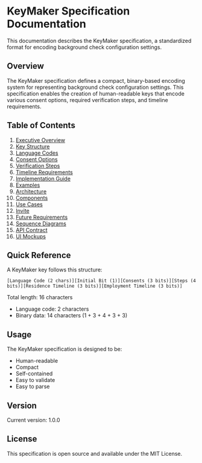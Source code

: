 # KeyMaker Specification Documentation

This documentation describes the KeyMaker specification, a standardized format for encoding background check configuration settings.

## Overview

The KeyMaker specification defines a compact, binary-based encoding system for representing background check configuration settings. This specification enables the creation of human-readable keys that encode various consent options, required verification steps, and timeline requirements.

## Table of Contents

1. [Executive Overview](./executive-overview.md)
2. [Key Structure](./key-structure.md)
3. [Language Codes](./language-codes.md)
4. [Consent Options](./consent-options.md)
5. [Verification Steps](./verification-steps.md)
6. [Timeline Requirements](./timeline-requirements.md)
7. [Implementation Guide](./implementation-guide.md)
8. [Examples](./examples.md)
9. [Architecture](./architecture.md)
10. [Components](./components.md)
11. [Use Cases](./use-cases.md)
12. [Invite](./invite.md)
13. [Future Requirements](./future-requirements.md)
14. [Sequence Diagrams](./sequence-diagrams.md)
15. [API Contract](./api-contract.md)
16. [UI Mockups](./ui-mockups.md)

## Quick Reference

A KeyMaker key follows this structure:
```
[Language Code (2 chars)][Initial Bit (1)][Consents (3 bits)][Steps (4 bits)][Residence Timeline (3 bits)][Employment Timeline (3 bits)]
```

Total length: 16 characters
- Language code: 2 characters
- Binary data: 14 characters (1 + 3 + 4 + 3 + 3)

## Usage

The KeyMaker specification is designed to be:
- Human-readable
- Compact
- Self-contained
- Easy to validate
- Easy to parse

## Version

Current version: 1.0.0

## License

This specification is open source and available under the MIT License. 
